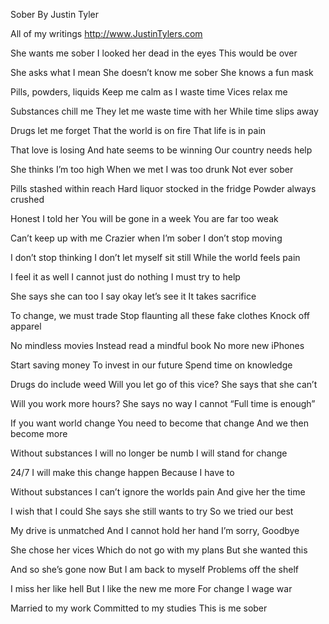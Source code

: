 Sober 
By Justin Tyler

All of my writings
http://www.JustinTylers.com

She wants me sober 
I looked her dead in the eyes 
This would be over 

She asks what I mean 
She doesn’t know me sober 
She knows a fun mask 

Pills, powders, liquids 
Keep me calm as I waste time 
Vices relax me 

Substances chill me 
They let me waste time with her 
While time slips away 

Drugs let me forget 
That the world is on fire 
That life is in pain 

That love is losing 
And hate seems to be winning 
Our country needs help 

She thinks I’m too high 
When we met I was too drunk
Not ever sober 

Pills stashed within reach 
Hard liquor stocked in the fridge 
Powder always crushed 

Honest I told her 
You will be gone in a week 
You are far too weak 

Can’t keep up with me 
Crazier when I’m sober 
I don’t stop moving 

I don’t stop thinking 
I don’t let myself sit still 
While the world feels pain

I feel it as well
I cannot just do nothing 
I must try to help 

She says she can too 
I say okay let’s see it 
It takes sacrifice 

To change, we must trade
Stop flaunting all these fake clothes 
Knock off apparel 

No mindless movies
Instead read a mindful book 
No more new iPhones 

Start saving money 
To invest in our future 
Spend time on knowledge 

Drugs do include weed 
Will you let go of this vice? 
She says that she can’t 

Will you work more hours? 
She says no way I cannot 
“Full time is enough”

If you want world change 
You need to become that change 
And we then become more 

Without substances 
I will no longer be numb 
I will stand for change 

24/7 
I will make this change happen 
Because I have to 

Without substances 
I can’t ignore the worlds pain 
And give her the time 

I wish that I could 
She says she still wants to try 
So we tried our best 

My drive is unmatched 
And I cannot hold her hand 
I’m sorry, Goodbye 

She chose her vices 
Which do not go with my plans 
But she wanted this 

And so she’s gone now 
But I am back to myself 
Problems off the shelf 

I miss her like hell 
But I like the new me more 
For change I wage war 

Married to my work 
Committed to my studies 
This is me sober 

